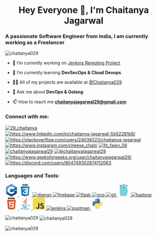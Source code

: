 <h1 align="center">Hey Everyone 👋, I'm Chaitanya Jagarwal</h1>
<h3 align="centre">A passionate Software Engineer from India, I am currently working as a Freelancer</h3>

<p align="left"> <img src="https://komarev.com/ghpvc/?username=chaitanya029&label=Profile%20views&color=0e75b6&style=flat" alt="chaitanya029" /> </p>

- 🔭 I’m currently working on [Jenkins Remoting Project](https://github.com/Chaitanya029/remoting)

- 🌱 I’m currently learning **DevSecOps & Cloud Devops**

- 👨‍💻 All of my projects are available at [@Chaitanya029](https://github.com/Chaitanya029/)

- 💬 Ask me about **DevOps & Golang**

- 📫 How to reach me **chaitanyajagarwal29@gmail.com**

<h3 align="left">Connect with me:</h3>
<p align="left">
<a href="https://twitter.com/29_chaitanya" target="blank"><img align="center" src="https://raw.githubusercontent.com/rahuldkjain/github-profile-readme-generator/master/src/images/icons/Social/twitter.svg" alt="29_chaitanya" height="30" width="40" /></a>
<a href="https://linkedin.com/in/https://www.linkedin.com/in/chaitanya-jagarwal-5b52281b6/" target="blank"><img align="center" src="https://raw.githubusercontent.com/rahuldkjain/github-profile-readme-generator/master/src/images/icons/Social/linked-in-alt.svg" alt="https://www.linkedin.com/in/chaitanya-jagarwal-5b52281b6/" height="30" width="40" /></a>
<a href="https://stackoverflow.com/users/https://stackoverflow.com/users/24038323/chaitanya-jagarwal" target="blank"><img align="center" src="https://raw.githubusercontent.com/rahuldkjain/github-profile-readme-generator/master/src/images/icons/Social/stack-overflow.svg" alt="https://stackoverflow.com/users/24038323/chaitanya-jagarwal" height="30" width="40" /></a>
<a href="https://instagram.com/https://www.instagram.com/cheese_chait/" target="blank"><img align="center" src="https://raw.githubusercontent.com/rahuldkjain/github-profile-readme-generator/master/src/images/icons/Social/instagram.svg" alt="https://www.instagram.com/cheese_chait/" height="30" width="40" /></a>
<a href="https://www.codechef.com/users/fit_fawn_08" target="blank"><img align="center" src="https://cdn.jsdelivr.net/npm/simple-icons@3.1.0/icons/codechef.svg" alt="fit_fawn_08" height="30" width="40" /></a>
<a href="https://www.leetcode.com/chaitanyajagarwal29" target="blank"><img align="center" src="https://raw.githubusercontent.com/rahuldkjain/github-profile-readme-generator/master/src/images/icons/Social/leet-code.svg" alt="chaitanyajagarwal29" height="30" width="40" /></a>
<a href="https://www.hackerearth.com/@chaitanyajagarwal29" target="blank"><img align="center" src="https://raw.githubusercontent.com/rahuldkjain/github-profile-readme-generator/master/src/images/icons/Social/hackerearth.svg" alt="@chaitanyajagarwal29" height="30" width="40" /></a>
<a href="https://auth.geeksforgeeks.org/user/https://www.geeksforgeeks.org/user/chaitanyajagarwal29/" target="blank"><img align="center" src="https://raw.githubusercontent.com/rahuldkjain/github-profile-readme-generator/master/src/images/icons/Social/geeks-for-geeks.svg" alt="https://www.geeksforgeeks.org/user/chaitanyajagarwal29/" height="30" width="40" /></a>
<a href="https://discord.gg/https://discord.com/users/804749302874112063" target="blank"><img align="center" src="https://raw.githubusercontent.com/rahuldkjain/github-profile-readme-generator/master/src/images/icons/Social/discord.svg" alt="https://discord.com/users/804749302874112063" height="30" width="40" /></a>
</p>

<h3 align="left">Languages and Tools:</h3>
<p align="left"> <a href="https://www.w3schools.com/cpp/" target="_blank" rel="noreferrer"> <img src="https://raw.githubusercontent.com/devicons/devicon/master/icons/cplusplus/cplusplus-original.svg" alt="cplusplus" width="40" height="40"/> </a> <a href="https://www.w3schools.com/css/" target="_blank" rel="noreferrer"> <img src="https://raw.githubusercontent.com/devicons/devicon/master/icons/css3/css3-original-wordmark.svg" alt="css3" width="40" height="40"/> </a> <a href="https://www.djangoproject.com/" target="_blank" rel="noreferrer"> <img src="https://cdn.worldvectorlogo.com/logos/django.svg" alt="django" width="40" height="40"/> </a> <a href="https://firebase.google.com/" target="_blank" rel="noreferrer"> <img src="https://www.vectorlogo.zone/logos/firebase/firebase-icon.svg" alt="firebase" width="40" height="40"/> </a> <a href="https://flask.palletsprojects.com/" target="_blank" rel="noreferrer"> <img src="https://www.vectorlogo.zone/logos/pocoo_flask/pocoo_flask-icon.svg" alt="flask" width="40" height="40"/> </a> <a href="https://cloud.google.com" target="_blank" rel="noreferrer"> <img src="https://www.vectorlogo.zone/logos/google_cloud/google_cloud-icon.svg" alt="gcp" width="40" height="40"/> </a> <a href="https://git-scm.com/" target="_blank" rel="noreferrer"> <img src="https://www.vectorlogo.zone/logos/git-scm/git-scm-icon.svg" alt="git" width="40" height="40"/> </a> <a href="https://golang.org" target="_blank" rel="noreferrer"> <img src="https://raw.githubusercontent.com/devicons/devicon/master/icons/go/go-original.svg" alt="go" width="40" height="40"/> </a> <a href="https://hadoop.apache.org/" target="_blank" rel="noreferrer"> <img src="https://www.vectorlogo.zone/logos/apache_hadoop/apache_hadoop-icon.svg" alt="hadoop" width="40" height="40"/> </a> <a href="https://www.w3.org/html/" target="_blank" rel="noreferrer"> <img src="https://raw.githubusercontent.com/devicons/devicon/master/icons/html5/html5-original-wordmark.svg" alt="html5" width="40" height="40"/> </a> <a href="https://www.java.com" target="_blank" rel="noreferrer"> <img src="https://raw.githubusercontent.com/devicons/devicon/master/icons/java/java-original.svg" alt="java" width="40" height="40"/> </a> <a href="https://developer.mozilla.org/en-US/docs/Web/JavaScript" target="_blank" rel="noreferrer"> <img src="https://raw.githubusercontent.com/devicons/devicon/master/icons/javascript/javascript-original.svg" alt="javascript" width="40" height="40"/> </a> <a href="https://www.jenkins.io" target="_blank" rel="noreferrer"> <img src="https://www.vectorlogo.zone/logos/jenkins/jenkins-icon.svg" alt="jenkins" width="40" height="40"/> </a> <a href="https://postman.com" target="_blank" rel="noreferrer"> <img src="https://www.vectorlogo.zone/logos/getpostman/getpostman-icon.svg" alt="postman" width="40" height="40"/> </a> <a href="https://www.python.org" target="_blank" rel="noreferrer"> <img src="https://raw.githubusercontent.com/devicons/devicon/master/icons/python/python-original.svg" alt="python" width="40" height="40"/> </a> </p>

<p><img align="left" src="https://github-readme-stats.vercel.app/api/top-langs?username=chaitanya029&show_icons=true&locale=en&layout=compact" alt="chaitanya029" /></p>

<p>&nbsp;<img align="center" src="https://github-readme-stats.vercel.app/api?username=chaitanya029&show_icons=true&locale=en" alt="chaitanya029" /></p>

<p><img align="center" src="https://github-readme-streak-stats.herokuapp.com/?user=chaitanya029&" alt="chaitanya029" /></p>

